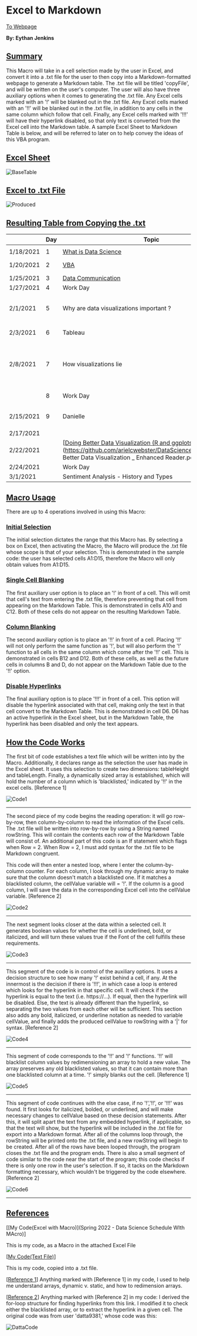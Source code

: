 # **Excel to Markdown**
[<u>To Webpage</u>](https://swampysquid.github.io/ExcelToMarkdown/)

**By: Eythan Jenkins**
## <u>Summary</u>

This Macro will take in a cell selection made by the user in Excel, and convert it into a .txt file for the user to then copy into a Markdown-formatted webpage to generate a Markdown table. The .txt file will be titled 'copyFile', and will be written on the user's computer. The user will also have three auxiliary options when it comes to generating the .txt file. Any Excel cells marked with an '!' will be blanked out in the .txt file. Any Excel cells marked with an '!!' will be blanked out in the .txt file, in addition to any cells in the same column which follow that cell. Finally, any Excel cells marked with '!!!' will have their hyperlink disabled, so that only text is converted from the Excel cell into the Markdown table. A sample Excel Sheet to Markdown Table is below, and will be referred to later on to help convey the ideas of this VBA program.  

## <u>Excel Sheet</u>

![BaseTable](BaseTable.JPG)

## <u>Excel to .txt File</u>

![Produced](Produced.JPG)

## <u>Resulting Table from Copying the .txt</u>

| | **Day**| **Topic**| **Due**| 
| ---| ---| ---| ---| 
| | | | | 
| 1/18/2021| 1| [<u>What is Data Science </u>](https://docs.google.com/document/d/1yhVB9DfddvJIiXitX2ZC1W0D3cJbcvib5fWmUlgqNO0/edit)| | 
| 1/20/2021| 2| [<u>VBA</u>](https://docs.google.com/document/d/1ASoeI5CjFgyQTBm-HFPvmRC_94niTPx4s9crQEDVb10/edit)| [<u>HW1 - Excel</u>](https://docs.google.com/document/d/1g8eOYNe9sDmrstRgvFRZBskxjaIaD7Za4lFXSgPPkVw/edit)| 
| 1/25/2021| 3| [<u>Data Communication</u>](https://docs.google.com/document/d/1PTe_eezbRdZcxIOODyiQzDM4vtjVNJkVDC_7vZQSoZE/edit)| | 
| 1/27/2021| 4| Work Day| <u>HW2 - VBA</u>| 
| 2/1/2021| 5| Why are data visualizations important ?| [<u>Reading Due - Florence Nightengale</u>](https://docs.google.com/forms/d/1FBgScIpV9Vpa-jb1nlWuoCqOxFE7v5SmQtacpFHpIq8/edit)| 
| 2/3/2021| 6| Tableau| [<u>COVID Risk Calculator</u>](https://www.nytimes.com/2021/12/30/style/covid-risk-calculator.html)| 
| 2/8/2021| 7| How visualizations lie| [<u>Reading Due - Differnet Kinds of Data Visualization</u>](https://github.com/arielcwebster/DataScience/blob/main/visualdatacommunication.pdf)| 
|  | 8| Work Day| [<u>HW 3 - Tableau</u>](https://docs.google.com/document/d/1bta4t39rpvl-kXgO2pmZPGypWnYyBbiyzCPek9kxv9E/edit)| 
| 2/15/2021| 9| Danielle| Reading Due - How Charts Lie| 
| 2/17/2021|  |  |  | 
| 2/22/2021|  | [<u>Doing Better Data Visualization (R and ggplots tutorisl)</u>](https://github.com/arielcwebster/DataScience/blob/main/Doing Better Data Visualization _ Enhanced Reader.pdf)|  | 
| 2/24/2021|  | Work Day|  | 
| 3/1/2021|  | Sentiment Analysis - History and Types|  | 

## <u>Macro Usage</u>

There are up to 4 operations involved in using this Macro:

### <u>Initial Selection</u>

The initial selection dictates the range that this Macro has. By selecting a box on Excel, then activating the Macro, the Macro will produce the .txt file whose scope is that of your selection. This is demonstrated in the sample code: the user has selected cells A1:D15, therefore the Macro will only obtain values from A1:D15.

### <u>Single Cell Blanking</u>

The first auxiliary user option is to place an '!' in front of a cell. This will omit that cell's text from entering the .txt file, therefore preventing that cell from appearing on the Markdown Table. This is demonstrated in cells A10 and C12. Both of these cells do not appear on the resulting Markdown Table.

### <u>Column Blanking</u>

The second auxiliary option is to place an '!!' in front of a cell. Placing '!!' will not only perform the same function as '!', but will also perform the '!' function to all cells in the same column which come after the '!!' cell. This is demonstrated in cells B12 and D12. Both of these cells, as well as the future cells in columns B and D, do not appear on the Markdown Table due to the '!!' option.

### <u>Disable Hyperlinks</u>

The final auxiliary option is to place '!!!' in front of a cell. This option will disable the hyperlink associated with that cell, making only the text in that cell convert to the Markdown Table. This is demonstrated in cell D6. D6 has an active hyperlink in the Excel sheet, but in the Markdown Table, the hyperlink has been disabled and only the text appears. 

## <u>How the Code Works</u>

The first bit of code establishes a text file which will be written into by the Macro. Additionally, it declares range as the selection the user has made in the Excel sheet. It uses this selection to create two dimensions: tableHeight and tableLength. Finally, a dynamically sized array is established, which will hold the number of a column which is 'blacklisted,' indicated by '!!' in the excel cells. \[Reference 1]

![Code1](Code1.JPG)

__________________________________

The second piece of my code begins the reading operation: it will go row-by-row, then column-by-column to read the information of the Excel cells. The .txt file will be written into row-by-row by using a String named rowString. This will contain the contents each row of the Markdown Table will consist of. An additional part of this code is an If statement which flags when Row = 2. When Row = 2, I must add syntax for the .txt file to be Markdown congruent. 

This code will then enter a nested loop, where I enter the column-by-column counter. For each column, I look through my dynamic array to make sure that the column doesn't match a blacklisted one. If it matches a blacklisted column, the cellValue variable will = '!'. If the column is a good column, I will save the data in the corresponding Excel cell into the cellValue variable. \[Reference 2]

![Code2](Code2.JPG)

__________________________________

The next segment looks closer at the data within a selected cell. It generates boolean values for whether the cell is underlined, bold, or italicized, and will turn these values true if the Font of the cell fulfills these requirements.

![Code3](Code3.JPG)

__________________________________

This segment of the code is in control of the auxiliary options. It uses a decision structure to see how many '!' exist behind a cell, if any. At the innermost is the decision if there is '!!!', in which case a loop is entered which looks for the hyperlink in that specific cell. It will check if the hyperlink is equal to the text (i.e. https://...). If equal, then the hyperlink will be disabled. Else, the text is already different than the hyperlink, so separating the two values from each other will be sufficient. This section also adds any bold, italicized, or underline notation as needed to variable cellValue, and finally adds the produced cellValue to rowString with a '|' for syntax. \[Reference 2]

![Code4](Code4.JPG)

__________________________________

This segment of code corresponds to the '!!' and '!' functions. '!!' will blacklist column values by redimensioning an array to hold a new value. The array preserves any old blacklisted values, so that it can contain more than one blacklisted column at a time. '!' simply blanks out the cell. \[Reference 1]

![Code5](Code5.JPG)

__________________________________

This segment of code continues with the else case, if no '!','!!', or '!!!' was found. It first looks for italicized, bolded, or underlined, and will make necessary changes to cellValue based on these decision statements. After this, it will split apart the text from any embedded hyperlink, if applicable, so that the text will show, but the hyperlink will be included in the .txt file for export into a Markdown format. After all of the columns loop through, the rowString will be printed onto the .txt file, and a new rowString will begin to be created. After all of the rows have been looped through, the program closes the .txt file and the program ends. There is also a small segment of code similar to the code near the start of the program; this code checks if there is only one row in the user's selection. If so, it tacks on the Markdown formatting necessary, which wouldn't be triggered by the code elsewhere. \[Reference 2]

![Code6](Code6.JPG)

__________________________________

## <u>References</u>

\[[My Code(Excel with Macro)](Spring 2022 - Data Science Schedule WIth MAcro)]

This is my code, as a Macro in the attached Excel File

\[[My Code(Text File)](NotePadCode)]

This is my code, copied into a .txt file.

\[[Reference 1](https://excelmacromastery.com/excel-vba-array/)]
Anything marked with \[Reference 1] in my code, I used to help me understand arrays, dynamic v. static, and how to redimension arrays.

\[[Reference 2](https://techcommunity.microsoft.com/t5/excel/how-can-i-extract-url-from-hyperlinks/m-p/1286119)]
Anything marked with \[Reference 2] in my code: I derived the for-loop structure for finding hyperlinks from this link. I modified it to check either the blacklisted array, or to extract the hyperlink in a given cell. The original code was from user 'datta9381,' whose code was this:

![DattaCode](DattaCode.JPG)
